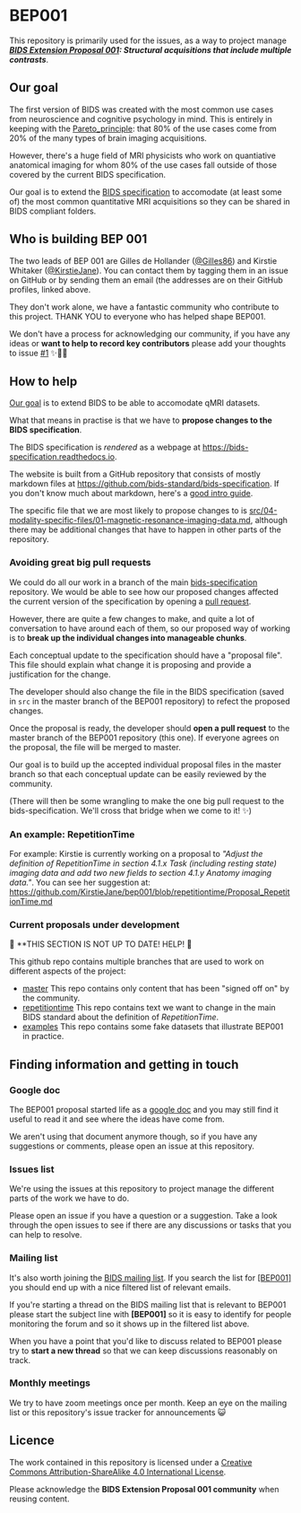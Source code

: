 # BEP001

This repository is primarily used for the issues, as a way to project manage ***[BIDS Extension Proposal 001](https://docs.google.com/document/d/1QwfHyBzOyFWOLO4u_kkojLpUhW0-4_M7Ubafu9Gf4Gg/edit#heading=h.6e5avk8akeqj): Structural acquisitions that include multiple contrasts***.

## Our goal

The first version of BIDS was created with the most common use cases from neuroscience and cognitive psychology in mind.
This is entirely in keeping with the [Pareto_principle](https://en.wikipedia.org/wiki/Pareto_principle): that 80% of the use cases come from 20% of the many types of brain imaging acquisitions.

However, there's a huge field of MRI physicists who work on quantiative anatomical imaging for whom 80% of the use cases fall outside of those covered by the current BIDS specification.

Our goal is to extend the [BIDS specification](https://bids-specification.readthedocs.io/en/stable/) to accomodate (at least some of) the most common quantitative MRI acquisitions so they can be shared in BIDS compliant folders.

## Who is building BEP 001

The two leads of BEP 001 are Gilles de Hollander ([@Gilles86](https://github.com/Gilles86)) and Kirstie Whitaker ([@KirstieJane](https://github.com/KirstieJane)).
You can contact them by tagging them in an issue on GitHub or by sending them an email (the addresses are on their GitHub profiles, linked above.

They don't work alone, we have a fantastic community who contribute to this project.
THANK YOU to everyone who has helped shape BEP001.

We don't have a process for acknowledging our community, if you have any ideas or **want to help to record key contributors** please add your thoughts to issue [#1](https://github.com/bids-standard/bep001/issues/1) :sparkles::space_invader::cake:

## How to help

[Our goal](#our-goal) is to extend BIDS to be able to accomodate qMRI datasets.

What that means in practise is that we have to **propose changes to the BIDS specification**.

The BIDS specification is *rendered* as a webpage at https://bids-specification.readthedocs.io.

The website is built from a GitHub repository that consists of mostly markdown files at https://github.com/bids-standard/bids-specification.
If you don't know much about markdown, here's a [good intro guide](https://guides.github.com/features/mastering-markdown/).

The specific file that we are most likely to propose changes to is [src/04-modality-specific-files/01-magnetic-resonance-imaging-data.md](https://github.com/bids-standard/bids-specification/blob/master/src/04-modality-specific-files/01-magnetic-resonance-imaging-data.md), although there may be additional changes that have to happen in other parts of the repository.

### Avoiding great big pull requests

We could do all our work in a branch of the main [bids-specification](https://github.com/bids-standard/bids-specification) repository.
We would be able to see how our proposed changes affected the current version of the specification by opening a [pull request](https://help.github.com/articles/about-pull-requests/).

However, there are quite a few changes to make, and quite a lot of conversation to have around each of them, so our proposed way of working is to **break up the individual changes into manageable chunks**.

Each conceptual update to the specification should have a "proposal file".
This file should explain what change it is proposing and provide a justification for the change.

The developer should also change the file in the BIDS specification (saved in `src` in the master branch of the BEP001 repository) to refect the proposed changes.

Once the proposal is ready, the developer should **open a pull request** to the master branch of the BEP001 repository (this one).
If everyone agrees on the proposal, the file will be merged to master.

Our goal is to build up the accepted individual proposal files in the master branch so that each conceptual update can be easily reviewed by the community.

(There will then be some wrangling to make the one big pull request to the bids-specification.
We'll cross that bridge when we come to it! :sparkles:)

### An example: RepetitionTime

For example: Kirstie is currently working on a proposal to *"Adjust the definition of RepetitionTime in section 4.1.x Task (including resting state) imaging data and add two new fields to section 4.1.y Anatomy imaging data."*.
You can see her suggestion at: https://github.com/KirstieJane/bep001/blob/repetitiontime/Proposal_RepetitionTime.md

### Current proposals under development

:construction: **THIS SECTION IS NOT UP TO DATE! HELP! :construction:

This github repo contains multiple branches that are used to work on different aspects of the project:
 * [master](https://github.com/INCF/BEP001/tree/master) This repo contains only content that has been "signed off on" by the community.
 * [repetitiontime](https://github.com/INCF/BEP001/tree/repetitiontime) This repo contains text we want to change in the main BIDS standard about the definition of _RepetitionTime_.
 * [examples](https://github.com/INCF/BEP001/tree/examples) This repo contains some fake datasets that illustrate BEP001 in practice.


## Finding information and getting in touch

### Google doc

The BEP001 proposal started life as a [google doc](https://docs.google.com/document/d/1QwfHyBzOyFWOLO4u_kkojLpUhW0-4_M7Ubafu9Gf4Gg/edit#heading=h.6e5avk8akeqj) and you may still find it useful to read it and see where the ideas have come from.

We aren't using that document anymore though, so if you have any suggestions or comments, please open an issue at this repository.

### Issues list

We're using the issues at this repository to project manage the different parts of the work we have to do.

Please open an issue if you have a question or a suggestion.
Take a look through the open issues to see if there are any discussions or tasks that you can help to resolve.

### Mailing list

It's also worth joining the [BIDS mailing list](https://groups.google.com/forum/#!forum/bids-discussion).
If you search the list for [[BEP001]](https://groups.google.com/forum/#!searchin/bids-discussion/%5BBEP001%5D%7Csort:date) you should end up with a nice filtered list of relevant emails.

If you're starting a thread on the BIDS mailing list that is relevant to BEP001 please start the subject line with **[BEP001]** so it is easy to identify for people monitoring the forum and so it shows up in the filtered list above.

When you have a point that you'd like to discuss related to BEP001 please try to **start a new thread** so that we can keep discussions reasonably on track.

### Monthly meetings

We try to have zoom meetings once per month.
Keep an eye on the mailing list or this repository's issue tracker for announcements :smiley_cat:

## Licence

The work contained in this repository is licensed under a [Creative Commons Attribution-ShareAlike 4.0 International License](LICENSE).

Please acknowledge the **BIDS Extension Proposal 001 community** when reusing content.
